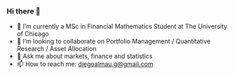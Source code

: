### Hi there 👋

- 🔭 I’m currently a MSc in Financial Mathematics Student at The University of Chicago
- 👯 I’m looking to collaborate on Portfolio Management / Quantitative Research / Asset Allocation
- 💬 Ask me about markets, finance and statistics
- 📫 How to reach me: diegoalmau.g@gmail.com
